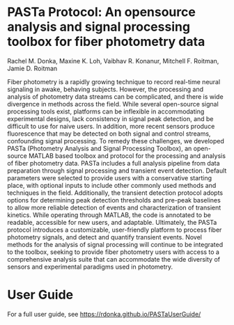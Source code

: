 # PASTa Protocol: An opensource analysis and signal processing toolbox for fiber photometry data
 Rachel M. Donka, Maxine K. Loh, Vaibhav R. Konanur, Mitchell F. Roitman, Jamie D. Roitman

Fiber photometry is a rapidly growing technique to record real-time neural signaling in awake, behaving subjects. However, the processing and analysis of photometry data streams can be complicated, and there is wide divergence in methods across the field. While several open-source signal processing tools exist, platforms can be inflexible in accommodating experimental designs, lack consistency in signal peak detection, and be difficult to use for naive users. In addition, more recent sensors produce fluorescence that may be detected on both signal and control streams, confounding signal processing. To remedy these challenges, we developed PASTa (Photometry Analysis and Signal Processing Toolbox), an open-source MATLAB based toolbox and protocol for the processing and analysis of fiber photometry data. PASTa includes a full analysis pipeline from data preparation through signal processing and transient event detection. Default parameters were selected to provide users with a conservative starting place, with optional inputs to include other commonly used methods and techniques in the field. Additionally, the transient detection protocol adopts options for determining peak detection thresholds and pre-peak baselines to allow more reliable detection of events and characterization of transient kinetics. While operating through MATLAB, the code is annotated to be readable, accessible for new users, and adaptable. Ultimately, the PASTa protocol introduces a customizable, user-friendly platform to process fiber photometry signals, and detect and quantify transient events. Novel methods for the analysis of signal processing will continue to be integrated to the toolbox, seeking to provide fiber photometry users with access to a comprehensive analysis suite that can accommodate the wide diversity of sensors and experimental paradigms used in photometry.

# User Guide
For a full user guide, see https://rdonka.github.io/PASTaUserGuide/
